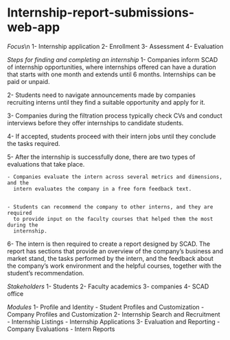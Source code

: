 # Internship-report-submissions-web-app
*Focus*\n
1- Internship application
2- Enrollment
3- Assessment
4- Evaluation

*Steps for  finding and completing an internship*
1- Companies inform SCAD of internship opportunities, where internships offered can
have a duration that starts with one month and extends until 6 months. Internships
can be paid or unpaid.

2- Students need to navigate announcements made by companies recruiting interns
until they find a suitable opportunity and apply for it.

3- Companies during the filtration process typically check CVs and conduct interviews
before they offer internships to candidate students.

4- If accepted, students proceed with their intern jobs until they conclude the tasks
required.

5- After the internship is successfully done, there are two types of evaluations that
take place.
          
    - Companies evaluate the intern across several metrics and dimensions, and the
      intern evaluates the company in a free form feedback text.

          
    - Students can recommend the company to other interns, and they are required
      to provide input on the faculty courses that helped them the most during the
      internship.

6- The intern is then required to create a report designed by SCAD. The report has
sections that provide an overview of the company’s business and market stand, the
tasks performed by the intern, and the feedback about the company’s work environment 
and the helpful courses, together with the student’s recommendation.

*Stakeholders*
1- Students 
2- Faculty academics 
3- companies
4- SCAD office 

*Modules*
1- Profile and Identity
      - Student Profiles and Customization
      - Company Profiles and Customization
2- Internship Search and Recruitment
      - Internship Listings
      - Internship Applications
3- Evaluation and Reporting
      - Company Evaluations
      - Intern Reports
